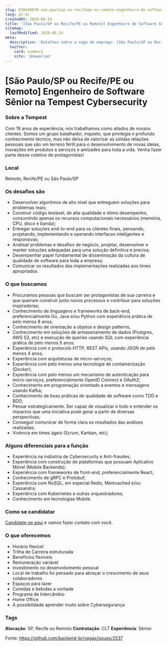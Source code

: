 ```yaml
---
slug: 638440670-sao-paulosp-ou-recifepe-ou-remoto-engenheiro-de-software-senior-na-tempest-cybersecurity
lang: pt-br
createdAt: 2020-06-14
title: '[São Paulo/SP ou Recife/PE ou Remoto] Engenheiro de Software Sênior na Tempest Cybersecurity - Vaga de Emprego'
sitemap:
  lastModified: 2020-06-14
meta:
  description: 'Detalhes sobre a vaga de emprego: [São Paulo/SP ou Recife/PE ou Remoto] Engenheiro de Software Sênior na Tempest Cybersecurity'
  twitter:
    card: summary
    site: '@nawarian'
---
```


# [São Paulo/SP ou Recife/PE ou Remoto] Engenheiro de Software Sênior na Tempest Cybersecurity

### Sobre a Tempest
Com 19 anos de experiência, nós trabalhamos como aliados de nossos clientes. Somos um grupo batalhador, inquieto, que privilegia o profundo conhecimento técnico, mas não deixa de valorizar as sólidas relações pessoais que são um terreno fértil para o desenvolvimento de novas ideias, inovações em produtos e serviços e amizades para toda a vida.
Venha fazer parte desse coletivo de protagonistas!​

### Local
Remoto, Recife/PE ou São Paulo/SP

### Os desafios são
- Desenvolver algoritmos de alto nível que entreguem soluções para problemas reais;
- Construir código testável, de alta qualidade e ótimo desempenho, consumindo apenas os recursos computacionais necessários (memória, CPU, disco e banda);
- Entregar soluções end-to-end para os clientes finais, pensando, projetando, implementando e operando interfaces inteligentes e responsivas;
- Analisar problemas e desafios de negócio, projetar, desenvolver e manter soluções adequadas para uma solução definitiva e precisa;
- Desempenhar papel fundamental de disseminação da cultura de qualidade de software para toda a empresa;
- Comunicar os resultados das implementações realizadas aos times apropriados.

### O que buscamos
- Procuramos pessoas que buscam ser protagonistas de sua carreira e que queiram construir junto novos processos e contribuir para soluções inspiradoras;
- Conhecimento de linguagens e frameworks de back-end, preferencialmente Go, Java e/ou Python com experiência prática de pelo menos 8 anos;
- Conhecimento de orientação a objetos e design patterns;
- Conhecimento em soluções de armazenamento de dados (Postgres, AWS S3, etc) e execução de queries usando SQL com experiência prática de pelo menos 5 anos;
- Experiência com o protocolo HTTP, REST APIs, usando JSON de pelo menos 4 anos;
- Experiência com arquiteturas de micro-serviços;
- Experiência com pelo menos uma tecnologia de containerização (Docker);
- Experiência com pelo menos um mecanismo de autenticação para micro-serviços, preferencialmente OpenID Connect e OAuth2;
- Conhecimento em programação orientado a eventos e mensagens usando Kafka;
- Conhecimento de boas práticas de qualidade de software como TDD e BDD;
- Pensar estrategicamente. Ser capaz de visualizar o todo e entender os impactos que uma iniciativa pode gerar a partir de diversas perspectivas;
- Conseguir comunicar de forma clara os resultados das análises realizadas;
- Vivência em times ágeis (Scrum, Kanban, etc);

### Alguns diferenciais para a função
- Experiência na indústria de Cybersecurity e Anti-fraudes;
- Experiência com construção de plataformas que possuam Aplicativo Móvel (Mobile Backends);
- Experiência com frameworks de front-end, preferencialmente React;
- Conhecimento de gRPC e Protobuf;
- Experiência com NoSQL, em especial Redis, Memcached e/ou Cassandra;
- Experiência com Kubernetes e outras orquestradores;
- Conhecimento em tecnologias Mobile.

### Como se candidatar
[Candidate-se aqui](https://jobs.kenoby.com/tempest/job/engenheiro-de-software-senior/5ec43f3805f38817342e46e6) e vamos fazer contato com você.

### O que oferecemos

- Horário flexível
- Trilha de Carreira estruturada
- Benefícios flexíveis
- Remuneração variável
- Investimento no desenvolvimento pessoal
- Local de trabalho foi pensado para abraçar o crescimento de seus colaboradores
- Espaços para lazer
- Comidas e bebidas a vontade
- Programa de Intercâmbio
- Home Office
- A possibilidade aprender muito sobre Cybersegurança

### Tags

**Alocação**: SP, Recife ou Remoto
**Contratação**: CLT
**Experiência**: Sênior

Fonte: https://github.com/backend-br/vagas/issues/2537